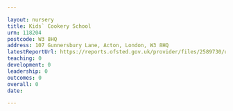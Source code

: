 ```yaml
---

layout: nursery
title: Kids` Cookery School
urn: 118204
postcode: W3 8HQ
address: 107 Gunnersbury Lane, Acton, London, W3 8HQ
latestReportUrl: https://reports.ofsted.gov.uk/provider/files/2589730/urn/118204.pdf
teaching: 0
development: 0
leadership: 0
outcomes: 0
overall: 0
date: 

---
```


